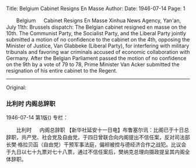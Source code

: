 Title: Belgium Cabinet Resigns En Masse
Author:
Date: 1946-07-14
Page: 1

　　Belgium
　  Cabinet Resigns En Masse
    Xinhua News Agency, Yan'an, July 11th: Brussels dispatch: The Belgian cabinet resigned en masse on the 10th. The Communist Party, the Socialist Party, and the Liberal Party jointly submitted a motion of no confidence to the cabinet on the 4th, opposing the Minister of Justice, Van Glabbeke (Liberal Party), for interfering with military tribunals and favoring war criminals accused of economic collaboration with Germany. After the Belgian Parliament passed the motion of no confidence on the 9th by a vote of 79 to 78, Prime Minister Van Acker submitted the resignation of his entire cabinet to the Regent.



<hr /> 

Original: 


### 比利时  内阁总辞职

1946-07-14
第1版()
专栏：

　　比利时
　  内阁总辞职
    【新华社延安十一日电】布鲁塞尔讯：比阁已于十日总辞职，共产党、社会党及自由党，于四日曾联合向内阁提出不信任案，反对司法部长樊·格拉贝函（自由党）干预军事法庭，偏袒被控与德经济合作之战犯。比议会于九日以七十九票对七十八票，通过不信任案后，樊纳克总理向摄政提呈其内阁全体辞职。
